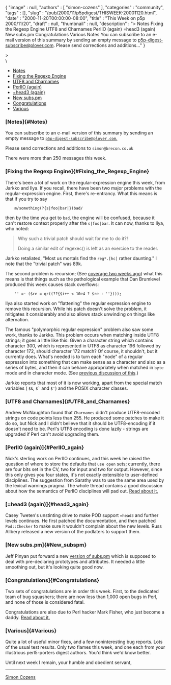 {
   "image" : null,
   "authors" : [
      "simon-cozens"
   ],
   "categories" : "community",
   "tags" : [],
   "slug" : "/pub/2000/11/p5pdigest/THISWEEK-20001120.html",
   "date" : "2000-11-20T00:00:00-08:00",
   "title" : "This Week on p5p 2000/11/20",
   "draft" : null,
   "thumbnail" : null,
   "description" : "> Notes Fixing the Regexp Engine UTF8 and Charnames PerlIO (again) =head3 (again) New subs.pm Congratulations Various Notes You can subscribe to an e-mail version of this summary by sending an empty message to p5p-digest-subscribe@plover.com. Please send corrections and additions..."
}





&gt;
\
\

-   [Notes](#Notes)
-   [Fixing the Regexp Engine](#Fixing_the_Regexp_Engine)
-   [UTF8 and Charnames](#UTF8_and_Charnames)
-   [PerlIO (again)](#PerlIO_again)
-   [=head3 (again)](#head3_again)
-   [New subs.pm](#New_subspm)
-   [Congratulations](#Congratulations)
-   [Various](#Various)

### [Notes]{#Notes}

You can subscribe to an e-mail version of this summary by sending an
empty message to
[`p5p-digest-subscribe@plover.com`.](mailto:p5p-digest-subscribe@plover.com)

Please send corrections and additions to `simon@brecon.co.uk`

There were more than 250 messages this week.

### [Fixing the Regexp Engine]{#Fixing_the_Regexp_Engine}

There's been a lot of work on the regular-expression engine this week,
from Jarkko and Ilya. If you recall, there have been two major problems
with the regular-expression engine. First, there's re-entrancy. What
this means is that if you try to say

        m/something(?{s|foo|bar|})bad/

then by the time you get to `bad`, the engine will be confused, because
it can't restore context properly after the `s|foo|bar`. It can now,
thanks to Ilya, who noted:

> Why such a trivial patch should wait for me to do it?!
>
> Doing a similar edit of regexec() is left as an exercise to the
> reader.

Jarkko retaliated, "Most us mortals find the `reg*.[hc]` rather
daunting." I note that the "trivial patch" was 89k.

The second problem is recursion; (See [coverage two weeks
ago](/pub/2000/11/p5pdigest/THISWEEK-20001107.html#The_Regex_Stack_Problem))
what this means is that things such as the pathological example that Dan
Brumlevel produced this week causes stack overflows:

        '' =~ ($re = qr((??{$i++ < 10e4 ? $re : ''})));

Ilya also started work on "flattening" the regular expression engine to
remove this recursion. While his patch doesn't solve the problem, it
mitigates it considerably and also allows stack unwinding on things like
alternation.

The famous "polymorphic regular expression" problem also saw some work,
thanks to Jarkko. This problem occurs when matching inside UTF8 strings;
it goes a little like this: Given a character string which contains
character 300, which is represented in UTF8 as character 196 followed by
character 172, should character 172 match? Of course, it shouldn't, but
it currently does. What's needed is to turn each "node" of a regular
expression into something that can make sense as a character and also as
a series of bytes, and then it can behave appropriately when matched in
`byte` mode and in character mode. (See [previous discussion of
this](/pub/2000/07/p5pdigest/THISWEEK-20000702.html#Unicode_Regex_Matching).)

Jarkko reports that most of it is now working, apart from the special
match variables ( `$&`, `` $` `` and `$'`) and the POSIX character
classes.

### [UTF8 and Charnames]{#UTF8_and_Charnames}

Andrew McNaughton found that `Charnames` didn't produce UTF8-encoded
strings on code points less than 255. He produced some patches to make
it do so, but Nick and I didn't believe that it should be UTF8-encoding
if it doesn't need to be. Perl's UTF8 encoding is done lazily - strings
are upgraded if Perl can't avoid upgrading them.

### [PerlIO (again)]{#PerlIO_again}

Nick's sterling work on PerlIO continues, and this week he raised the
question of where to store the defaults that `use open` sets; currently,
there are four bits set in the CV, two for input and two for output.
However, since this only gives you four states, it's not exactly
extensible to user-defined disciplines. The suggestion from Sarathy was
to use the same area used by the lexical warnings pragma. The whole
thread contains a good discussion about how the semantics of PerlIO
disciplines will pad out. [Read about
it.](http://www.xray.mpe.mpg.de/mailing-lists/perl5-porters/2000-11/msg00780.html)

### [=head3 (again)]{#head3_again}

Casey Tweten's unstinting drive to make POD support `=head3` and further
levels continues. He first patched the documentation, and then patched
`Pod::Checker` to make sure it wouldn't complain about the new levels.
Russ Allbery released a new version of the podlaters to support them.

### [New subs.pm]{#New_subspm}

Jeff Pinyan put forward a new [version of
subs.pm](http://www.xray.mpe.mpg.de/mailing-lists/perl5-porters/2000-11/msg00822.html)
which is supposed to deal with pre-declaring prototypes and attributes.
It needed a little smoothing out, but it's looking quite good now.

### [Congratulations]{#Congratulations}

Two sets of congratulations are in order this week. First, to the
dedicated team of bug squashers; there are now less than 1,000 open bugs
in Perl, and none of those is considered fatal.

Congratulations are also due to Perl hacker Mark Fisher, who just become
a daddy. [Read about
it.](http://www.xray.mpe.mpg.de/mailing-lists/perl5-porters/2000-11/msg00934.html)

### [Various]{#Various}

Quite a lot of useful minor fixes, and a few noninteresting bug reports.
Lots of the usual test results. Only two flames this week, and one each
from your illustrious perl5-porters digest authors. You'd think we'd
know better.

Until next week I remain, your humble and obedient servant,

------------------------------------------------------------------------

[Simon Cozens](mailto:simon@brecon.co.uk)


